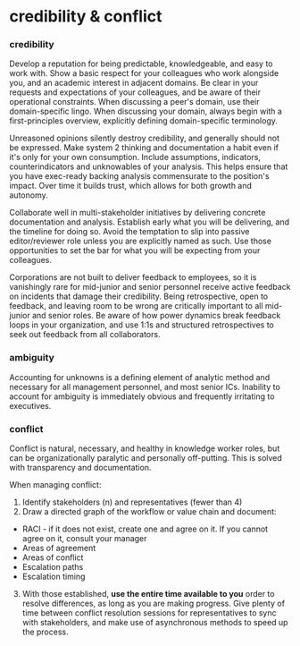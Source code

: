 # credibility & conflict

### credibility
Develop a reputation for being predictable, knowledgeable, and easy to work with.  Show a basic respect for your colleagues who work alongside you, and an academic interest in adjacent domains.  Be clear in your requests and expectations of your colleagues, and be aware of their operational constraints.  When discussing a peer's domain, use their domain-specific lingo.  When discussing your domain, always begin with a first-principles overview, explicitly defining domain-specific terminology. 

Unreasoned opinions silently destroy credibility, and generally should not be expressed.  Make system 2 thinking and documentation a habit even if it's only for your own consumption. Include assumptions, indicators, counterindicators and unknowables of your analysis.  This helps ensure that you have exec-ready backing analysis commensurate to the position's impact. Over time it builds trust, which allows for both growth and autonomy.

Collaborate well in multi-stakeholder initiatives by delivering concrete documentation and analysis.  Establish early what you will be delivering, and the timeline for doing so.  Avoid the temptation to slip into passive editor/reviewer role unless you are explicitly named as such.  Use those opportunities to set the bar for what you will be expecting from your colleagues.

 Corporations are not built to deliver feedback to employees, so it is vanishingly rare for mid-junior and senior personnel receive active feedback on incidents that damage their credibility.   Being retrospective, open to feedback, and leaving room to be wrong are critically important to all mid-junior and senior roles.  Be aware of how power dynamics break feedback loops in your organization, and use 1:1s and structured retrospectives to seek out feedback from all collaborators.  

### ambiguity
Accounting for unknowns is a defining element of analytic method and necessary for all management personnel, and most senior ICs.  Inability to account for ambiguity is immediately obvious and frequently irritating to executives.

### conflict
Conflict is natural, necessary, and healthy in knowledge worker roles, but can be organizationally paralytic and personally off-putting.  This is solved with transparency and documentation.

When managing conflict:

1. Identify stakeholders (n) and representatives (fewer than 4)
2. Draw a directed graph of the workflow or value chain and document:
- RACI - if it does not exist, create one and agree on it.  If you cannot agree on it, consult your manager
- Areas of agreement
- Areas of conflict 
- Escalation paths
- Escalation timing
3. With those established, **use the entire time available to you** order to resolve differences, as long as you are making progress.  Give plenty of time between conflict resolution sessions for representatives to sync with stakeholders, and make use of asynchronous methods to speed up the process.
